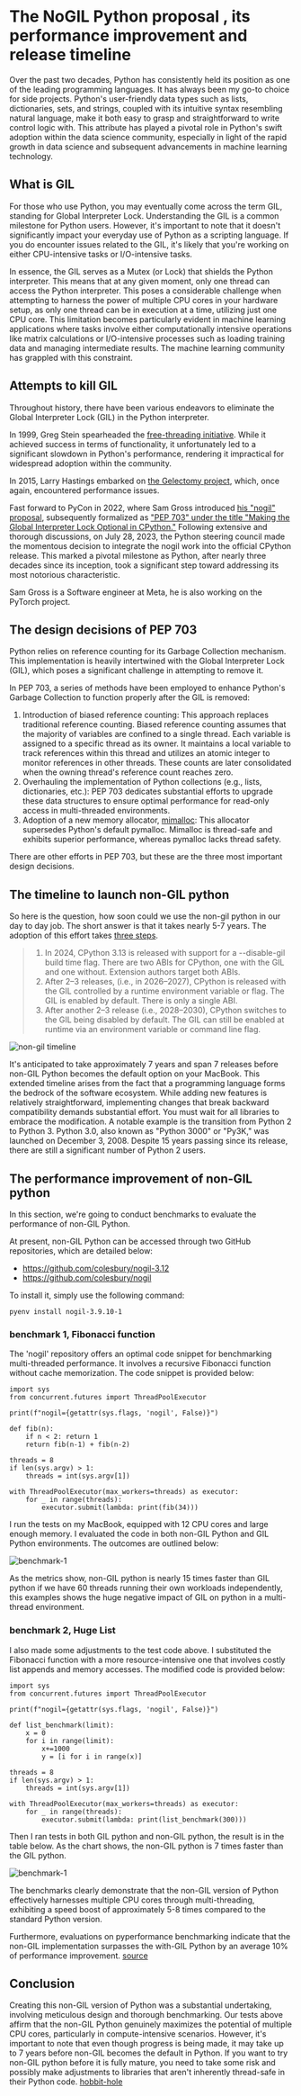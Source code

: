 # The NoGIL Python proposal , its performance improvement and release timeline


Over the past two decades, Python has consistently held its position as one of the leading programming languages. It has always been my go-to choice for side projects. Python's user-friendly data types such as lists, dictionaries, sets, and strings, coupled with its intuitive syntax resembling natural language, make it both easy to grasp and straightforward to write control logic with. This attribute has played a pivotal role in Python's swift adoption within the data science community, especially in light of the rapid growth in data science and subsequent advancements in machine learning technology.


## What is GIL 
For those who use Python, you may eventually come across the term GIL, standing for Global Interpreter Lock. Understanding the GIL is a common milestone for Python users. However, it's important to note that it doesn't significantly impact your everyday use of Python as a scripting language. If you do encounter issues related to the GIL, it's likely that you're working on either CPU-intensive tasks or I/O-intensive tasks.

In essence, the GIL serves as a Mutex (or Lock) that shields the Python interpreter. This means that at any given moment, only one thread can access the Python interpreter. This poses a considerable challenge when attempting to harness the power of multiple CPU cores in your hardware setup, as only one thread can be in execution at a time, utilizing just one CPU core. This limitation becomes particularly evident in machine learning applications where tasks involve either computationally intensive operations like matrix calculations or I/O-intensive processes such as loading training data and managing intermediate results. The machine learning community has grappled with this constraint.

## Attempts to kill GIL

Throughout history, there have been various endeavors to eliminate the Global Interpreter Lock (GIL) in the Python interpreter. 

In 1999, Greg Stein spearheaded the [free-threading initiative][1]. While it achieved success in terms of functionality, it unfortunately led to a significant slowdown in Python's performance, rendering it impractical for widespread adoption within the community.

 In 2015, Larry Hastings embarked on [the Gelectomy project](https://pythoncapi.readthedocs.io/gilectomy.html), which, once again, encountered performance issues.

Fast forward to PyCon in 2022, where Sam Gross introduced [his "nogil" proposal](https://docs.google.com/document/d/18CXhDb1ygxg-YXNBJNzfzZsDFosB5e6BfnXLlejd9l0/edit#heading=h.kcngwrty1lv), subsequently formalized as ["PEP 703" under the title "Making the Global Interpreter Lock Optional in CPython."](https://peps.python.org/pep-0703/) Following extensive and thorough discussions, on July 28, 2023, the Python steering council made the momentous decision to integrate the nogil work into the official CPython release. This marked a pivotal milestone as Python, after nearly three decades since its inception, took a significant step toward addressing its most notorious characteristic.


Sam Gross is a Software engineer at Meta, he is also working on the PyTorch project. 

## The design decisions of PEP 703
Python relies on reference counting for its Garbage Collection mechanism. This implementation is heavily intertwined with the Global Interpreter Lock (GIL), which poses a significant challenge in attempting to remove it.

In PEP 703, a series of methods have been employed to enhance Python's Garbage Collection to function properly after the GIL is removed:

1. Introduction of biased reference counting: This approach replaces traditional reference counting. Biased reference counting assumes that the majority of variables are confined to a single thread. Each variable is assigned to a specific thread as its owner. It maintains a local variable to track references within this thread and utilizes an atomic integer to monitor references in other threads. These counts are later consolidated when the owning thread's reference count reaches zero.
2. Overhauling the implementation of Python collections (e.g., lists, dictionaries, etc.): PEP 703 dedicates substantial efforts to upgrade these data structures to ensure optimal performance for read-only access in multi-threaded environments.
3. Adoption of a new memory allocator, [mimalloc](https://www.microsoft.com/en-us/research/uploads/prod/2019/06/mimalloc-tr-v1.pdf): This allocator supersedes Python's default pymalloc. Mimalloc is thread-safe and exhibits superior performance, whereas pymalloc lacks thread safety.
   
There are other efforts in PEP 703, but these are the three most important design decisions. 

## The timeline to launch non-GIL python
So here is the question, how soon could we use the non-gil python in our day to day job.  The short answer is that it takes nearly 5-7 years.  The adoption of this effort takes [three steps](https://peps.python.org/pep-0703/#python-build-modes).

> 1. In 2024, CPython 3.13 is released with support for a --disable-gil build time flag. There are two ABIs for CPython, one with the GIL and one without. Extension authors target both ABIs.
> 2. After 2–3 releases, (i.e., in 2026–2027), CPython is released with the GIL controlled by a runtime environment variable or flag. The GIL is enabled by default. There is only a single ABI.
> 3. After another 2–3 release (i.e., 2028–2030), CPython switches to the GIL being disabled by default. The GIL can still be enabled at runtime via an environment variable or command line flag.

![non-gil timeline](/assets/non-gil-timeline.png)

It's anticipated to take approximately 7 years and span 7 releases before non-GIL Python becomes the default option on your MacBook. This extended timeline arises from the fact that a programming language forms the bedrock of the software ecosystem. While adding new features is relatively straightforward, implementing changes that break backward compatibility demands substantial effort. You must wait for all libraries to embrace the modification. A notable example is the transition from Python 2 to Python 3. Python 3.0, also known as "Python 3000" or "Py3K," was launched on December 3, 2008. Despite 15 years passing since its release, there are still a significant number of Python 2 users.

## The performance improvement of non-GIL python

In this section, we're going to conduct benchmarks to evaluate the performance of non-GIL Python.

At present, non-GIL Python can be accessed through two GitHub repositories, which are detailed below:

- https://github.com/colesbury/nogil-3.12
- https://github.com/colesbury/nogil

To install it, simply use the following command:

    pyenv install nogil-3.9.10-1

### benchmark 1, Fibonacci function

The 'nogil' repository offers an optimal code snippet for benchmarking multi-threaded performance. It involves a recursive Fibonacci function without cache memorization. The code snippet is provided below:


    import sys
    from concurrent.futures import ThreadPoolExecutor

    print(f"nogil={getattr(sys.flags, 'nogil', False)}")

    def fib(n):
        if n < 2: return 1
        return fib(n-1) + fib(n-2)

    threads = 8
    if len(sys.argv) > 1:
        threads = int(sys.argv[1])

    with ThreadPoolExecutor(max_workers=threads) as executor:
        for _ in range(threads):
            executor.submit(lambda: print(fib(34)))


I run the tests on my MacBook, equipped with 12 CPU cores and large enough memory. I evaluated the code in both non-GIL Python and GIL Python environments. The outcomes are outlined below:

![benchmark-1](/assets/benchmark-1.png)

As the metrics show,  non-GIL python is nearly 15 times faster than GIL python if we have 60 threads running their own workloads independently, this examples shows the huge negative impact of GIL on python in a multi-thread environment. 

### benchmark 2, Huge List
I also made some adjustments to the test code above. I substituted the Fibonacci function with a more resource-intensive one that involves costly list appends and memory accesses. The modified code is provided below: 

    import sys
    from concurrent.futures import ThreadPoolExecutor

    print(f"nogil={getattr(sys.flags, 'nogil', False)}")

    def list_benchmark(limit):
        x = 0
        for i in range(limit):
            x+=1000
            y = [i for i in range(x)]

    threads = 8
    if len(sys.argv) > 1:
        threads = int(sys.argv[1])

    with ThreadPoolExecutor(max_workers=threads) as executor:
        for _ in range(threads):
            executor.submit(lambda: print(list_benchmark(300)))

Then I ran tests in both GIL python and non-GIL python,  the result is in the table below.  As the chart shows,  the non-GIL python is 7 times faster than the GIL python. 

![benchmark-1](/assets/benchmark-2.png)

The benchmarks clearly demonstrate that the non-GIL version of Python effectively harnesses multiple CPU cores through multi-threading, exhibiting a speed boost of approximately 5-8 times compared to the standard Python version.

Furthermore, evaluations on pyperformance benchmarking indicate that the non-GIL implementation surpasses the with-GIL Python by an average 10% of performance improvement.  [source](https://docs.google.com/document/d/18CXhDb1ygxg-YXNBJNzfzZsDFosB5e6BfnXLlejd9l0/edit) 

## Conclusion

Creating this non-GIL version of Python was a substantial undertaking, involving meticulous design and thorough benchmarking. Our tests above affirm that the non-GIL Python genuinely maximizes the potential of multiple CPU cores, particularly in compute-intensive scenarios. However, it's important to note that even though progress is being made, it may take up to 7 years before non-GIL becomes the default in Python. If you want to try non-GIL python before it is fully mature, you need to take some risk and possibly make adjustments to libraries that aren't inherently thread-safe in their Python code. [hobbit-hole][1]


[1]: <https://mail.python.org/pipermail/python-dev/2000-April/003605.html> "free-threading initiative"
[2]: <https://pythoncapi.readthedocs.io/gilectomy.html> "the Gelectomy project"



